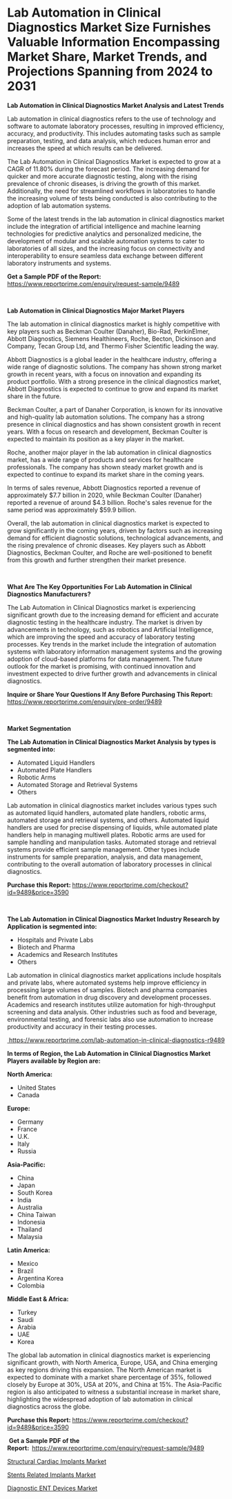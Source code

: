 <p><h1>Lab Automation in Clinical Diagnostics Market Size Furnishes Valuable Information Encompassing Market Share, Market Trends, and Projections Spanning from 2024 to 2031</h1></p><p><strong>Lab Automation in Clinical Diagnostics Market Analysis and Latest Trends</strong></p>
<p><p>Lab automation in clinical diagnostics refers to the use of technology and software to automate laboratory processes, resulting in improved efficiency, accuracy, and productivity. This includes automating tasks such as sample preparation, testing, and data analysis, which reduces human error and increases the speed at which results can be delivered.</p><p>The Lab Automation in Clinical Diagnostics Market is expected to grow at a CAGR of 11.80% during the forecast period. The increasing demand for quicker and more accurate diagnostic testing, along with the rising prevalence of chronic diseases, is driving the growth of this market. Additionally, the need for streamlined workflows in laboratories to handle the increasing volume of tests being conducted is also contributing to the adoption of lab automation systems.</p><p>Some of the latest trends in the lab automation in clinical diagnostics market include the integration of artificial intelligence and machine learning technologies for predictive analytics and personalized medicine, the development of modular and scalable automation systems to cater to laboratories of all sizes, and the increasing focus on connectivity and interoperability to ensure seamless data exchange between different laboratory instruments and systems.</p></p>
<p><strong>Get a Sample PDF of the Report:&nbsp;</strong> <a href="https://www.reportprime.com/enquiry/request-sample/9489">https://www.reportprime.com/enquiry/request-sample/9489</a></p>
<p>&nbsp;</p>
<p><strong>Lab Automation in Clinical Diagnostics Major Market Players</strong></p>
<p><p>The lab automation in clinical diagnostics market is highly competitive with key players such as Beckman Coulter (Danaher), Bio-Rad, PerkinElmer, Abbott Diagnostics, Siemens Healthineers, Roche, Becton, Dickinson and Company, Tecan Group Ltd, and Thermo Fisher Scientific leading the way.</p><p>Abbott Diagnostics is a global leader in the healthcare industry, offering a wide range of diagnostic solutions. The company has shown strong market growth in recent years, with a focus on innovation and expanding its product portfolio. With a strong presence in the clinical diagnostics market, Abbott Diagnostics is expected to continue to grow and expand its market share in the future.</p><p>Beckman Coulter, a part of Danaher Corporation, is known for its innovative and high-quality lab automation solutions. The company has a strong presence in clinical diagnostics and has shown consistent growth in recent years. With a focus on research and development, Beckman Coulter is expected to maintain its position as a key player in the market.</p><p>Roche, another major player in the lab automation in clinical diagnostics market, has a wide range of products and services for healthcare professionals. The company has shown steady market growth and is expected to continue to expand its market share in the coming years.</p><p>In terms of sales revenue, Abbott Diagnostics reported a revenue of approximately $7.7 billion in 2020, while Beckman Coulter (Danaher) reported a revenue of around $4.3 billion. Roche's sales revenue for the same period was approximately $59.9 billion.</p><p>Overall, the lab automation in clinical diagnostics market is expected to grow significantly in the coming years, driven by factors such as increasing demand for efficient diagnostic solutions, technological advancements, and the rising prevalence of chronic diseases. Key players such as Abbott Diagnostics, Beckman Coulter, and Roche are well-positioned to benefit from this growth and further strengthen their market presence.</p></p>
<p>&nbsp;</p>
<p><strong>What Are The Key Opportunities For Lab Automation in Clinical Diagnostics Manufacturers?</strong></p>
<p><p>The Lab Automation in Clinical Diagnostics market is experiencing significant growth due to the increasing demand for efficient and accurate diagnostic testing in the healthcare industry. The market is driven by advancements in technology, such as robotics and Artificial Intelligence, which are improving the speed and accuracy of laboratory testing processes. Key trends in the market include the integration of automation systems with laboratory information management systems and the growing adoption of cloud-based platforms for data management. The future outlook for the market is promising, with continued innovation and investment expected to drive further growth and advancements in clinical diagnostics.</p></p>
<p><strong>Inquire or Share Your Questions If Any Before Purchasing This Report:</strong> <a href="https://www.reportprime.com/enquiry/pre-order/9489">https://www.reportprime.com/enquiry/pre-order/9489</a></p>
<p>&nbsp;</p>
<p><strong>Market Segmentation</strong></p>
<p><strong>The Lab Automation in Clinical Diagnostics Market Analysis by types is segmented into:</strong></p>
<p><ul><li>Automated Liquid Handlers</li><li>Automated Plate Handlers</li><li>Robotic Arms</li><li>Automated Storage and Retrieval Systems</li><li>Others</li></ul></p>
<p><p>Lab automation in clinical diagnostics market includes various types such as automated liquid handlers, automated plate handlers, robotic arms, automated storage and retrieval systems, and others. Automated liquid handlers are used for precise dispensing of liquids, while automated plate handlers help in managing multiwell plates. Robotic arms are used for sample handling and manipulation tasks. Automated storage and retrieval systems provide efficient sample management. Other types include instruments for sample preparation, analysis, and data management, contributing to the overall automation of laboratory processes in clinical diagnostics.</p></p>
<p><strong>Purchase this Report:&nbsp;</strong><a href="https://www.reportprime.com/checkout?id=9489&price=3590">https://www.reportprime.com/checkout?id=9489&price=3590</a></p>
<p>&nbsp;</p>
<p><strong>The Lab Automation in Clinical Diagnostics Market Industry Research by Application is segmented into:</strong></p>
<p><ul><li>Hospitals and Private Labs</li><li>Biotech and Pharma</li><li>Academics and Research Institutes</li><li>Others</li></ul></p>
<p><p>Lab automation in clinical diagnostics market applications include hospitals and private labs, where automated systems help improve efficiency in processing large volumes of samples. Biotech and pharma companies benefit from automation in drug discovery and development processes. Academics and research institutes utilize automation for high-throughput screening and data analysis. Other industries such as food and beverage, environmental testing, and forensic labs also use automation to increase productivity and accuracy in their testing processes.</p></p>
<p><a href="https://www.reportprime.com/lab-automation-in-clinical-diagnostics-r9489">&nbsp;https://www.reportprime.com/lab-automation-in-clinical-diagnostics-r9489</a></p>
<p><strong>In terms of Region, the Lab Automation in Clinical Diagnostics Market Players available by Region are:</strong></p>
<p>
    <p> <strong> North America: </strong>
        <ul>
            <li>United States</li>
            <li>Canada</li>
        </ul>
        </p> 
    <p> <strong> Europe: </strong>
        <ul>
            <li>Germany</li>
            <li>France</li>
            <li>U.K.</li>
            <li>Italy</li>
            <li>Russia</li>
        </ul>
        </p> 
    <p> <strong> Asia-Pacific: </strong>
        <ul>
            <li>China</li>
            <li>Japan</li>
            <li>South Korea</li>
            <li>India</li>
            <li>Australia</li>
            <li>China Taiwan</li>
            <li>Indonesia</li>
            <li>Thailand</li>
            <li>Malaysia</li>
        </ul>
        </p> 
    <p> <strong> Latin America: </strong>
        <ul>
            <li>Mexico</li>
            <li>Brazil</li>
            <li>Argentina Korea</li>
            <li>Colombia</li>
        </ul>
        </p> 
    <p> <strong> Middle East & Africa: </strong>
        <ul>
            <li>Turkey</li>
            <li>Saudi</li>
            <li>Arabia</li>
            <li>UAE</li>
            <li>Korea</li>
        </ul>
    </p>
    </p>
<p><p>The global lab automation in clinical diagnostics market is experiencing significant growth, with North America, Europe, USA, and China emerging as key regions driving this expansion. The North American market is expected to dominate with a market share percentage of 35%, followed closely by Europe at 30%, USA at 20%, and China at 15%. The Asia-Pacific region is also anticipated to witness a substantial increase in market share, highlighting the widespread adoption of lab automation in clinical diagnostics across the globe.</p></p>
<p><strong>Purchase this Report: </strong><a href="https://www.reportprime.com/checkout?id=9489&price=3590">https://www.reportprime.com/checkout?id=9489&price=3590</a></p>
<p>&nbsp;<strong>Get a Sample PDF of the Report:&nbsp;&nbsp;</strong><a href="https://www.reportprime.com/enquiry/request-sample/9489">https://www.reportprime.com/enquiry/request-sample/9489</a></p>
<p><strong></strong></p>
<p><p><a href="https://github.com/bznecsdb5/Market-Research-Report-List-1/blob/main/structural-cardiac-implants-market.md">Structural Cardiac Implants Market</a></p><p><a href="https://github.com/maesanjaya8/Market-Research-Report-List-1/blob/main/stents-related-implants-market.md">Stents Related Implants Market</a></p><p><a href="https://github.com/cheribeninsig/Market-Research-Report-List-1/blob/main/diagnostic-ent-devices-market.md">Diagnostic ENT Devices Market</a></p></p>